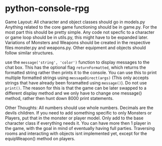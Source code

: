 # python-console-rpg

Game Layout:
All character and object classes should go in models.py
Anything related to the core game functioning should be in game.py. For the most part this should be pretty simple.
Any code not specfic to a character or game loop should be in utils.py, this might have to be expanded later.
Variations of Monsters and Weapons should be created in the respective files monster.py and weapons.py. Other equipment and objects should follow similar structures.

use the `message('string', 'color')` function to display messages to the chat box. This has the optional flag `returnFormatted`, which returns the formatted string rather then prints it to the console. You can use this to print multiple formatted strings using `messageDirect(args)` (This only accepts strings that have already been foramatted using `message()`). Do not use `print()`. The reason for this is that the game can be later swapped to a different display method and we only have to change one message() method, rather then hunt down 8000 print statements.

Other Thoughts:
All numbers should use whole numbers. Decimals are the devils children.
If you need to add something specific to only Monsters or Players, put that in the monster or player model. Only add to the base character class if everything needs it.
You can have more then 1 player in the game, with the goal in mind of eventually having full parties.
Traversing rooms and interacting with objects isnt implemented yet, except for the equipWeapon() method on players.